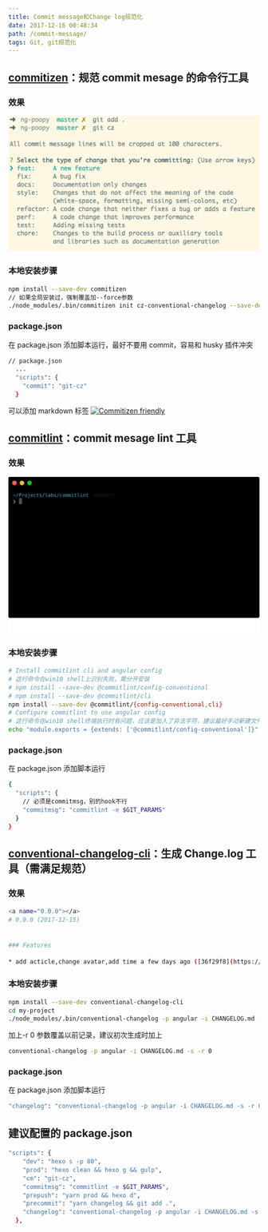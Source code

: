 ```yaml
---
title: Commit message和Change log规范化
date: 2017-12-16 00:48:34
path: /commit-message/
tags: Git, git规范化
---
```


## [commitizen](https://github.com/commitizen/cz-cli)：规范 commit mesage 的命令行工具

### 效果

![](./add-commit.png)

### 本地安装步骤

```bash
npm install --save-dev commitizen
// 如果全局安装过，强制覆盖加--force参数
./node_modules/.bin/commitizen init cz-conventional-changelog --save-dev --save-exact
```

### package.json

在 package.json 添加脚本运行，最好不要用 commit，容易和 husky 插件冲突

```bash
// package.json
  ...
  "scripts": {
    "commit": "git-cz"
  }
```

可以添加 markdown 标签 [![Commitizen friendly](https://img.shields.io/badge/commitizen-friendly-brightgreen.svg)](http://commitizen.github.io/cz-cli/)

## [commitlint](https://github.com/marionebl/commitlint)：commit mesage lint 工具

### 效果

![](/images/commitlint.svg)

### 本地安装步骤

```bash
# Install commitlint cli and angular config
# 这行命令在win10 shell上识别失败，需分开安装
# npm install --save-dev @commitlint/config-conventional
# npm install --save-dev @commitlint/cli
npm install --save-dev @commitlint/{config-conventional,cli}
# Configure commitlint to use angular config
# 这行命令在win10 shell终端执行时有问题，应该是加入了非法字符，建议最好手动新建文件
echo "module.exports = {extends: ['@commitlint/config-conventional']}" > commitlint.config.js
```

### package.json

在 package.json 添加脚本运行

```bash
{
  "scripts": {
    // 必须是commitmsg，别的hook不行
    "commitmsg": "commitlint -e $GIT_PARAMS"
  }
}
```

## [conventional-changelog-cli](https://github.com/conventional-changelog/conventional-changelog/tree/master/packages/conventional-changelog-cli)：生成 Change.log 工具（需满足规范）

### 效果

```bash
<a name="0.0.0"></a>
# 0.0.0 (2017-12-15)


### Features

* add acticle,change avatar,add time a few days ago ([36f29f8](https://github.com/towavephone/TowavePhoneBlog/commit/36f29f8))

```

### 本地安装步骤

```bash
npm install --save-dev conventional-changelog-cli
cd my-project
./node_modules/.bin/conventional-changelog -p angular -i CHANGELOG.md -s
```

加上-r 0 参数覆盖以前记录，建议初次生成时加上

```bash
conventional-changelog -p angular -i CHANGELOG.md -s -r 0
```

### package.json

在 package.json 添加脚本运行

```bash
"changelog": "conventional-changelog -p angular -i CHANGELOG.md -s -r 0".
```

## 建议配置的 package.json

```bash
"scripts": {
    "dev": "hexo s -p 80",
    "prod": "hexo clean && hexo g && gulp",
    "cm": "git-cz",
    "commitmsg": "commitlint -e $GIT_PARAMS",
    "prepush": "yarn prod && hexo d",
    "precommit": "yarn changelog && git add .",
    "changelog": "conventional-changelog -p angular -i CHANGELOG.md -s -r 0"
  },
```
